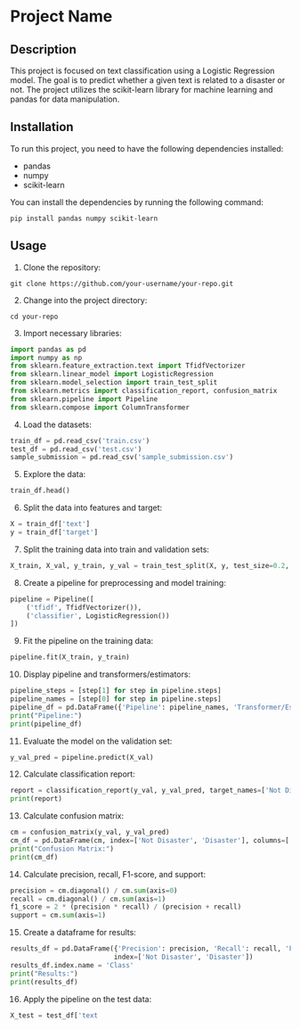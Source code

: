 # Project Name

## Description
This project is focused on text classification using a Logistic Regression model. The goal is to predict whether a given text is related to a disaster or not. The project utilizes the scikit-learn library for machine learning and pandas for data manipulation.

## Installation
To run this project, you need to have the following dependencies installed:
- pandas
- numpy
- scikit-learn

You can install the dependencies by running the following command:
```
pip install pandas numpy scikit-learn
```

## Usage
1. Clone the repository:
```
git clone https://github.com/your-username/your-repo.git
```

2. Change into the project directory:
```
cd your-repo
```

3. Import necessary libraries:
```python
import pandas as pd
import numpy as np
from sklearn.feature_extraction.text import TfidfVectorizer
from sklearn.linear_model import LogisticRegression
from sklearn.model_selection import train_test_split
from sklearn.metrics import classification_report, confusion_matrix
from sklearn.pipeline import Pipeline
from sklearn.compose import ColumnTransformer
```

4. Load the datasets:
```python
train_df = pd.read_csv('train.csv')
test_df = pd.read_csv('test.csv')
sample_submission = pd.read_csv('sample_submission.csv')
```

5. Explore the data:
```python
train_df.head()
```

6. Split the data into features and target:
```python
X = train_df['text']
y = train_df['target']
```

7. Split the training data into train and validation sets:
```python
X_train, X_val, y_train, y_val = train_test_split(X, y, test_size=0.2, random_state=42)
```

8. Create a pipeline for preprocessing and model training:
```python
pipeline = Pipeline([
    ('tfidf', TfidfVectorizer()),
    ('classifier', LogisticRegression())
])
```

9. Fit the pipeline on the training data:
```python
pipeline.fit(X_train, y_train)
```

10. Display pipeline and transformers/estimators:
```python
pipeline_steps = [step[1] for step in pipeline.steps]
pipeline_names = [step[0] for step in pipeline.steps]
pipeline_df = pd.DataFrame({'Pipeline': pipeline_names, 'Transformer/Estimator': pipeline_steps})
print("Pipeline:")
print(pipeline_df)
```

11. Evaluate the model on the validation set:
```python
y_val_pred = pipeline.predict(X_val)
```

12. Calculate classification report:
```python
report = classification_report(y_val, y_val_pred, target_names=['Not Disaster', 'Disaster'])
print(report)
```

13. Calculate confusion matrix:
```python
cm = confusion_matrix(y_val, y_val_pred)
cm_df = pd.DataFrame(cm, index=['Not Disaster', 'Disaster'], columns=['Not Disaster', 'Disaster'])
print("Confusion Matrix:")
print(cm_df)
```

14. Calculate precision, recall, F1-score, and support:
```python
precision = cm.diagonal() / cm.sum(axis=0)
recall = cm.diagonal() / cm.sum(axis=1)
f1_score = 2 * (precision * recall) / (precision + recall)
support = cm.sum(axis=1)
```

15. Create a dataframe for results:
```python
results_df = pd.DataFrame({'Precision': precision, 'Recall': recall, 'F1-score': f1_score, 'Support': support},
                          index=['Not Disaster', 'Disaster'])
results_df.index.name = 'Class'
print("Results:")
print(results_df)
```

16. Apply the pipeline on the test data:
```python
X_test = test_df['text

